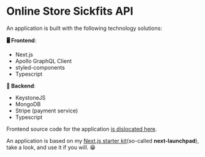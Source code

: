 # Online Store Sickfits API

An application is built with the following technology solutions:

**🖥 Frontend**:

-   Next.js
-   Apollo GraphQL Client
-   styled-components
-   Typescript

**📡 Backend**:

-   KeystoneJS
-   MongoDB
-   Stripe (payment service)
-   Typescript

Frontend source code for the application [is dislocated here](https://github.com/dvakatsiienko/online-store-sickfits-ui).

An application is based on my [Next.js starter kit](https://github.com/dvakatsiienko/next-launchpad)(so-called **next-launchpad**), take a look, and use it if you will. 😁
